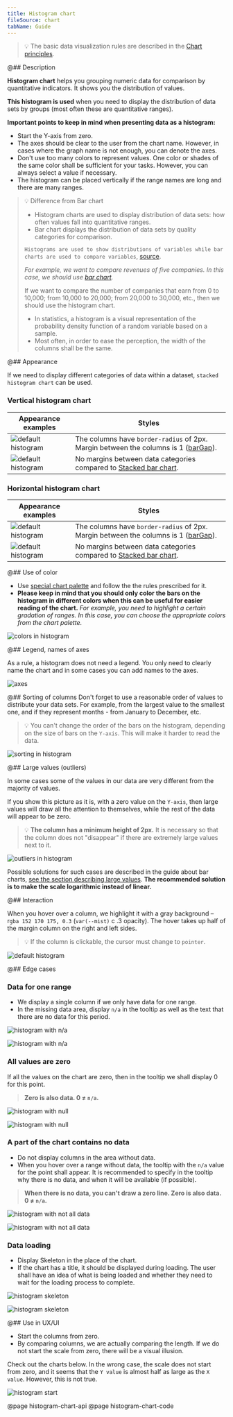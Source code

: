 ```yaml
---
title: Histogram chart
fileSource: chart
tabName: Guide
---
```


> 💡 The basic data visualization rules are described in the [Chart principles](/data-display/chart/).

@## Description

**Histogram chart** helps you grouping numeric data for comparison by quantitative indicators. It shows you the distribution of values.

**This histogram is used** when you need to display the distribution of data sets by groups (most often these are quantitative ranges).

**Important points to keep in mind when presenting data as a histogram:**

- Start the Y-axis from zero.
- The axes should be clear to the user from the chart name. However, in cases where the graph name is not enough, you can denote the axes.
- Don't use too many colors to represent values. One color or shades of the same color shall be sufficient for your tasks. However, you can always select a value if necessary.
- The histogram can be placed vertically if the range names are long and there are many ranges.

> 💡 Difference from Bar chart
>
> - Histogram charts are used to display distribution of data sets: how often values fall into quantitative ranges.
> - Bar chart displays the distribution of data sets by quality categories for comparison.
>
> `Histograms are used to show distributions of variables while bar charts are used to compare variables`, [source](https://www.forbes.com/sites/naomirobbins/2012/01/04/a-histogram-is-not-a-bar-chart/#93b29b6d775f).
>
> _For example, we want to compare revenues of five companies. In this case, we should use [bar chart](/data-display/bar-chart/)._
>
> If we want to compare the number of companies that earn from 0 to 10,000; from 10,000 to 20,000; from 20,000 to 30,000, etc., then we should use the histogram chart.
>
> - In statistics, a histogram is a visual representation of the probability density function of a random variable based on a sample.
> - Most often, in order to ease the perception, the width of the columns shall be the same.

@## Appearance

If we need to display different categories of data within a dataset, `stacked histogram chart` can be used.

### Vertical histogram chart

| Appearance examples                                   | Styles                                                                                                                              |
| ----------------------------------------------------- | ----------------------------------------------------------------------------------------------------------------------------------- |
| ![default histogram](static/histogram-vert.png)       | The columns have `border-radius` of 2px. Margin between the columns is 1 ([barGap](http://recharts.org/en-US/api/BarChart#barGap)). |
| ![default histogram](static/histogram-vert-stack.png) | No margins between data categories compared to [Stacked bar chart](/data-display/bar-chart).                                        |

### Horizontal histogram chart

| Appearance examples                                  | Styles                                                                                                                              |
| ---------------------------------------------------- | ----------------------------------------------------------------------------------------------------------------------------------- |
| ![default histogram](static/histogram-hor.png)       | The columns have `border-radius` of 2px. Margin between the columns is 1 ([barGap](http://recharts.org/en-US/api/BarChart#barGap)). |
| ![default histogram](static/histogram-hor-stack.png) | No margins between data categories compared to [Stacked bar chart](/data-display/bar-chart).                                        |

@## Use of color

- Use [special chart palette](/style/color/) and follow the the rules prescribed for it.
- **Please keep in mind that you should only color the bars on the histogram in different colors when this can be useful for easier reading of the chart.** _For example, you need to highlight a certain gradation of ranges. In this case, you can choose the appropriate colors from the chart palette._

![colors in histogram](static/color-yes-no.png)

@## Legend, names of axes

As a rule, a histogram does not need a legend. You only need to clearly name the chart and in some cases you can add names to the axes.

![axes](static/axes.png)

@## Sorting of columns
Don't forget to use a reasonable order of values to distribute your data sets. For example, from the largest value to the smallest one, and if they represent months - from January to December, etc.

> 💡 You can't change the order of the bars on the histogram, depending on the size of bars on the `Y-axis`. This will make it harder to read the data.

![sorting in histogram](static/sort-yes-no.png)

@## Large values (outliers)

In some cases some of the values in our data are very different from the majority of values.

If you show this picture as it is, with a zero value on the `Y-axis`, then large values will draw all the attention to themselves, while the rest of the data will appear to be zero.

> 💡 **The column has a minimum height of 2px.** It is necessary so that the column does not "disappear" if there are extremely large values next to it.

![outliers in histogram](static/histogram-outliers.png)

Possible solutions for such cases are described in the guide about bar charts, [see the section describing large values](data-display/bar-chart/). **The recommended solution is to make the scale logarithmic instead of linear.**

@## Interaction

When you hover over a column, we highlight it with a gray background – r`gba 152 170 175, 0.3` (`var(--mist)` с .3 opacity). The hover takes up half of the margin column on the right and left sides.

> 💡 If the column is clickable, the cursor must change to `pointer`.

![default histogram](static/histogram-vert.png)

@## Edge cases

### Data for one range

- We display a single column if we only have data for one range.
- In the missing data area, display `n/a` in the tooltip as well as the text that there are no data for this period.

![histogram with n/a](static/histogram-na.png)

![histogram with n/a](static/histogram-hor-no-more.png)

### All values are zero

If all the values on the chart are zero, then in the tooltip we shall display 0 for this point.

> **Zero is also data. 0 ≠ `n/a`.**

![histogram with null](static/histogram-vert-null.png)

![histogram with null](static/histogram-hor-null.png)

### A part of the chart contains no data

- Do not display columns in the area without data.
- When you hover over a range without data, the tooltip with the `n/a` value for the point shall appear. It is recommended to specify in the tooltip why there is no data, and when it will be available (if possible).

> **When there is no data, you can't draw a zero line. Zero is also data. 0 ≠ `n/a`.**

![histogram with not all data](static/histogram-vert-partially.png)

![histogram with not all data](static/histogram-hor-partially.png)

### Data loading

- Display Skeleton in the place of the chart.
- If the chart has a title, it should be displayed during loading. The user shall have an idea of what is being loaded and whether they need to wait for the loading process to complete.

![histogram skeleton](static/histogram-vert-skeleton.png)

![histogram skeleton](static/histogram-hor-skeleton.png)

@## Use in UX/UI

- Start the columns from zero.
- By comparing columns, we are actually comparing the length. If we do not start the scale from zero, there will be a visual illusion.

Check out the charts below. In the wrong case, the scale does not start from zero, and it seems that the `Y value` is almost half as large as the `X value`. However, this is not true.

![histogram start](static/deception-yes-no.png)

@page histogram-chart-api
@page histogram-chart-code
